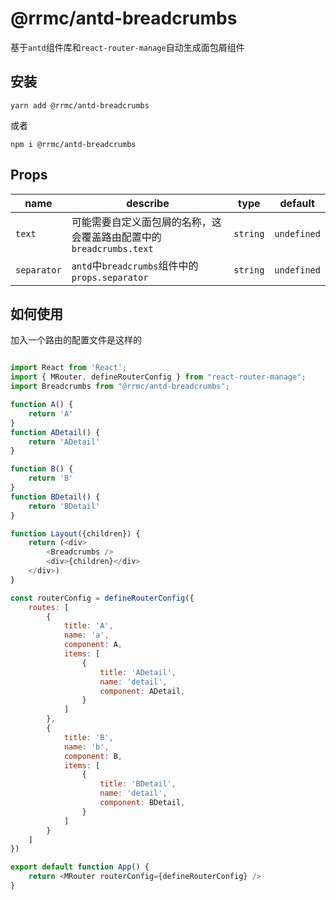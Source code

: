 # @rrmc/antd-breadcrumbs

基于`antd`组件库和`react-router-manage`自动生成面包屑组件

## 安装

```
yarn add @rrmc/antd-breadcrumbs
```

或者

```
npm i @rrmc/antd-breadcrumbs

```

## Props

| name | describe                                                           | type     | default     |
| ---- | ------------------------------------------------------------------ | -------- | ----------- |
| `text` | 可能需要自定义面包屑的名称，这会覆盖路由配置中的`breadcrumbs.text` | `string` | `undefined` |
| `separator`| `antd`中`breadcrumbs`组件中的`props.separator`| `string` | `undefined`

## 如何使用

加入一个路由的配置文件是这样的

```js

import React from 'React';
import { MRouter, defineRouterConfig } from "react-router-manage";
import Breadcrumbs from "@rrmc/antd-breadcrumbs";

function A() {
    return 'A'
}
function ADetail() {
    return 'ADetail'
}

function B() {
    return 'B'
}
function BDetail() {
    return 'BDetail'
}

function Layout({children}) {
    return (<div>
        <Breadcrumbs />
        <div>{children}</div>
    </div>)
}

const routerConfig = defineRouterConfig({
    routes: [
        {
            title: 'A',
            name: 'a',
            component: A,
            items: [
                {
                    title: 'ADetail',
                    name: 'detail',
                    component: ADetail,
                }
            ]
        },
        {
            title: 'B',
            name: 'b',
            component: B,
            items: [
                {
                    title: 'BDetail',
                    name: 'detail',
                    component: BDetail,
                }
            ]
        }
    ]
})

export default function App() {
    return <MRouter routerConfig={defineRouterConfig} />
}

```
